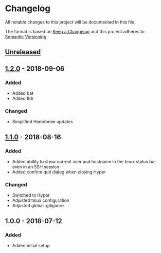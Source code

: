 # Changelog

All notable changes to this project will be documented in this file.

The format is based on [Keep a Changelog](http://keepachangelog.com/en/1.0.0/)
and this project adheres to [Semantic Versioning](http://semver.org/spec/v2.0.0.html).

## [Unreleased]

## [1.2.0] - 2018-09-06

### Added

+ Added bat
+ Added tldr

### Changed

+ Simplified Homebrew updates

## [1.1.0] - 2018-08-16

### Added

+ Added ability to show current user and hostname in the tmux status bar even
  in an SSH session
+ Added confirm quit dialog when closing Hyper

### Changed

+ Switched to Hyper
+ Adjusted tmux configuration
+ Adjusted global .gitignore

## 1.0.0 - 2018-07-12

### Added

+ Added initial setup

[Unreleased]: https://github.com/mserajnik/dotfiles/compare/1.2.0...develop
[1.2.0]: https://github.com/mserajnik/dotfiles/compare/1.1.0...1.2.0
[1.1.0]: https://github.com/mserajnik/dotfiles/compare/1.0.0...1.1.0
